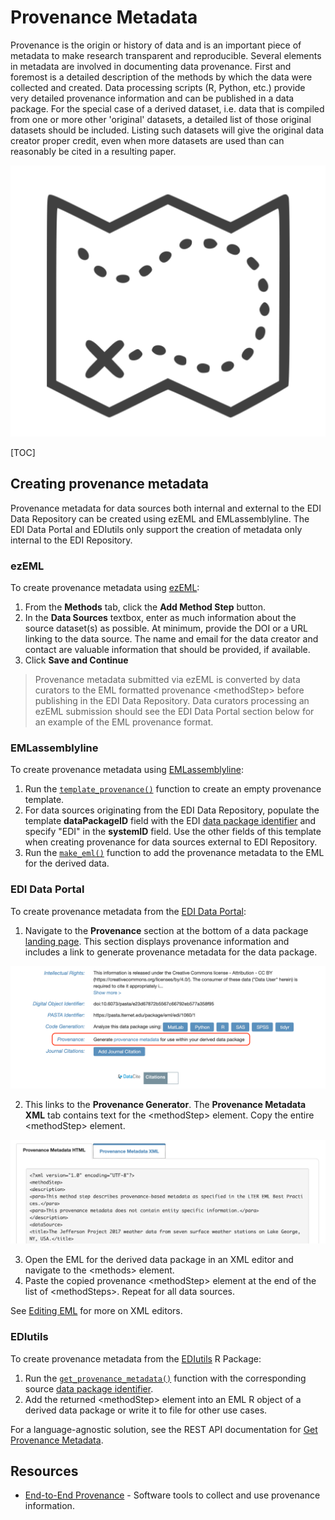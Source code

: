 # Provenance Metadata

Provenance is the origin or history of data and is an important piece of metadata to make research transparent and reproducible. Several elements in metadata are involved in documenting data provenance. First and foremost is a detailed description of the methods by which the data were collected and created. Data processing scripts (R, Python, etc.) provide very detailed provenance information and can be published in a data package. For the special case of a derived dataset, i.e. data that is compiled from one or more other 'original' datasets, a detailed list of those original datasets should be included. Listing such datasets will give the original data creator proper credit, even when more datasets are used than can reasonably be cited in a resulting paper.

![](../../static/images/provenance.png)

[TOC]

## Creating provenance metadata

Provenance metadata for data sources both internal and external to the EDI Data Repository can be created using ezEML and EMLassemblyline. The EDI Data Portal and EDIutils only support the creation of metadata only internal to the EDI Repository.

### ezEML

To create provenance metadata using [ezEML](https://ezeml.edirepository.org/eml/):

1. From the **Methods** tab, click the **Add Method Step** button. 
2. In the **Data Sources** textbox, enter as much information about the source dataset(s) as possible. At minimum, provide the DOI or a URL linking to the data source. The name and email for the data creator and contact are valuable information that should be provided, if available.
3. Click **Save and Continue**

>Provenance metadata submitted via ezEML is converted by data curators to the EML formatted provenance &lt;methodStep> before publishing in the EDI Data Repository. Data curators processing an ezEML submission should see the EDI Data Portal section below for an example of the EML provenance format.


### EMLassemblyline

To create provenance metadata using [EMLassemblyline](https://ediorg.github.io/EMLassemblyline/):

1. Run the [`template_provenance()`](https://ediorg.github.io/EMLassemblyline/reference/template_provenance.html) function to create an empty provenance template.
2. For data sources originating from the EDI Data Repository, populate the template **dataPackageID** field with the EDI [data package identifier](the-data-package.md#data-package-identifier) and specify "EDI" in the **systemID** field. Use the other fields of this template when creating provenance for data sources external to EDI Repository.
3. Run the [`make_eml()`](https://ediorg.github.io/EMLassemblyline/reference/make_eml.html) function to add the provenance metadata to the EML for the derived data.

### EDI Data Portal

To create provenance metadata from the [EDI Data Portal](https://portal.edirepository.org/nis/home.jsp):

1. Navigate to the **Provenance** section at the bottom of a data package [landing page](data-package-pages.md). This section displays provenance information and includes a link to generate provenance metadata for the data package.

![](../../static/images/provenance-portal2.png)

2. This links to the **Provenance Generator**. The **Provenance Metadata XML** tab contains text for the &lt;methodStep> element. Copy the entire &lt;methodStep> element.

![](../../static/images/provenance-generator.png)    

3. Open the EML for the derived data package in an XML editor and navigate to the &lt;methods> element. 
4. Paste the copied provenance &lt;methodStep> element at the end of the list of &lt;methodSteps>. Repeat for all data sources.

See [Editing EML](https://docs.google.com/document/d/12sdLhID6SwaKAjU1aT5PAXA-9q1zaq31eNBmPRvYBC0/edit#heading=h.j5rijoovspu3) for more on XML editors.

### EDIutils

To create provenance metadata from the [EDIutils](https://ediorg.github.io/EDIutils/) R Package:

1. Run the [`get_provenance_metadata()`](https://ediorg.github.io/EDIutils/reference/get_provenance_metadata.html) function with the corresponding source [data package identifier](the-data-package.md#data-package-identifier).
2. Add the returned &lt;methodStep> element into an EML R object of a derived data package or write it to file for other use cases.

For a language-agnostic solution, see the REST API documentation for [Get Provenance Metadata](https://pastaplus-core.readthedocs.io/en/latest/doc_tree/pasta_api/data_package_manager_api.html#get-provenance-metadata).

## Resources

* [End-to-End Provenance](https://github.com/End-to-end-provenance/End-to-end-provenance.github.io/blob/master/README.md) - Software tools to collect and use provenance information.